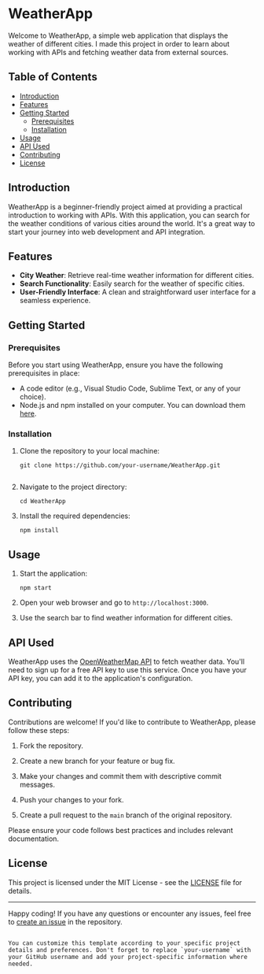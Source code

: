 

# WeatherApp

Welcome to WeatherApp, a simple web application that displays the weather of different cities. I made this project in order to learn about working with APIs and fetching weather data from external sources.

## Table of Contents

- [Introduction](#introduction)
- [Features](#features)
- [Getting Started](#getting-started)
  - [Prerequisites](#prerequisites)
  - [Installation](#installation)
- [Usage](#usage)
- [API Used](#api-used)
- [Contributing](#contributing)
- [License](#license)

## Introduction

WeatherApp is a beginner-friendly project aimed at providing a practical introduction to working with APIs. With this application, you can search for the weather conditions of various cities around the world. It's a great way to start your journey into web development and API integration.

## Features

- **City Weather**: Retrieve real-time weather information for different cities.
- **Search Functionality**: Easily search for the weather of specific cities.
- **User-Friendly Interface**: A clean and straightforward user interface for a seamless experience.

## Getting Started

### Prerequisites

Before you start using WeatherApp, ensure you have the following prerequisites in place:

- A code editor (e.g., Visual Studio Code, Sublime Text, or any of your choice).
- Node.js and npm installed on your computer. You can download them [here](https://nodejs.org/).

### Installation

1. Clone the repository to your local machine:

   ```shell
   git clone https://github.com/your-username/WeatherApp.git


2. Navigate to the project directory:

   ```shell
   cd WeatherApp
   ```

3. Install the required dependencies:

   ```shell
   npm install
   ```

## Usage

1. Start the application:

   ```shell
   npm start
   ```

2. Open your web browser and go to `http://localhost:3000`.

3. Use the search bar to find weather information for different cities.

## API Used

WeatherApp uses the [OpenWeatherMap API](https://openweathermap.org/) to fetch weather data. You'll need to sign up for a free API key to use this service. Once you have your API key, you can add it to the application's configuration.

## Contributing

Contributions are welcome! If you'd like to contribute to WeatherApp, please follow these steps:

1. Fork the repository.

2. Create a new branch for your feature or bug fix.

3. Make your changes and commit them with descriptive commit messages.

4. Push your changes to your fork.

5. Create a pull request to the `main` branch of the original repository.

Please ensure your code follows best practices and includes relevant documentation.

## License

This project is licensed under the MIT License - see the [LICENSE](LICENSE) file for details.

---

Happy coding! If you have any questions or encounter any issues, feel free to [create an issue](https://github.com/your-username/WeatherApp/issues) in the repository.
```

You can customize this template according to your specific project details and preferences. Don't forget to replace `your-username` with your GitHub username and add your project-specific information where needed.
